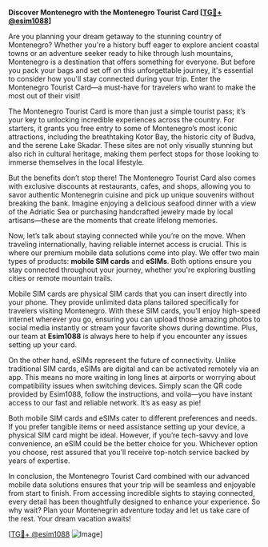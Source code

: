 **Discover Montenegro with the Montenegro Tourist Card [[TG💪+ @esim1088](https://t.me/s/esim1088)]**

Are you planning your dream getaway to the stunning country of Montenegro? Whether you're a history buff eager to explore ancient coastal towns or an adventure seeker ready to hike through lush mountains, Montenegro is a destination that offers something for everyone. But before you pack your bags and set off on this unforgettable journey, it's essential to consider how you'll stay connected during your trip. Enter the Montenegro Tourist Card—a must-have for travelers who want to make the most out of their visit!

The Montenegro Tourist Card is more than just a simple tourist pass; it’s your key to unlocking incredible experiences across the country. For starters, it grants you free entry to some of Montenegro’s most iconic attractions, including the breathtaking Kotor Bay, the historic city of Budva, and the serene Lake Skadar. These sites are not only visually stunning but also rich in cultural heritage, making them perfect stops for those looking to immerse themselves in the local lifestyle.

But the benefits don’t stop there! The Montenegro Tourist Card also comes with exclusive discounts at restaurants, cafes, and shops, allowing you to savor authentic Montenegrin cuisine and pick up unique souvenirs without breaking the bank. Imagine enjoying a delicious seafood dinner with a view of the Adriatic Sea or purchasing handcrafted jewelry made by local artisans—these are the moments that create lifelong memories.

Now, let’s talk about staying connected while you’re on the move. When traveling internationally, having reliable internet access is crucial. This is where our premium mobile data solutions come into play. We offer two main types of products: **mobile SIM cards** and **eSIMs**. Both options ensure you stay connected throughout your journey, whether you're exploring bustling cities or remote mountain trails.

Mobile SIM cards are physical SIM cards that you can insert directly into your phone. They provide unlimited data plans tailored specifically for travelers visiting Montenegro. With these SIM cards, you’ll enjoy high-speed internet wherever you go, ensuring you can upload those amazing photos to social media instantly or stream your favorite shows during downtime. Plus, our team at **Esim1088** is always here to help if you encounter any issues setting up your card.

On the other hand, eSIMs represent the future of connectivity. Unlike traditional SIM cards, eSIMs are digital and can be activated remotely via an app. This means no more waiting in long lines at airports or worrying about compatibility issues when switching devices. Simply scan the QR code provided by Esim1088, follow the instructions, and voila—you have instant access to our fast and reliable network. It’s as easy as pie!

Both mobile SIM cards and eSIMs cater to different preferences and needs. If you prefer tangible items or need assistance setting up your device, a physical SIM card might be ideal. However, if you’re tech-savvy and love convenience, an eSIM could be the better choice for you. Whichever option you choose, rest assured that you’ll receive top-notch service backed by years of expertise.

In conclusion, the Montenegro Tourist Card combined with our advanced mobile data solutions ensures that your trip will be seamless and enjoyable from start to finish. From accessing incredible sights to staying connected, every detail has been thoughtfully designed to enhance your experience. So why wait? Plan your Montenegrin adventure today and let us take care of the rest. Your dream vacation awaits!

[[TG💪+ @esim1088](https://t.me/s/esim1088) ![Image](https://i.postimg.cc/Y0z9fWf4/image.png)]